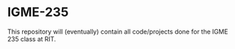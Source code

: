 # IGME-235

This repository will (eventually) contain all code/projects done for the IGME 235 class at RIT.
